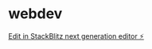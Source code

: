 # webdev

[Edit in StackBlitz next generation editor ⚡️](https://stackblitz.com/~/github.com/saidmaadan/webdev)